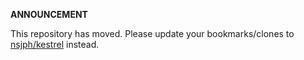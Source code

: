 **ANNOUNCEMENT**

This repository has moved. Please update your bookmarks/clones to [nsjph/kestrel](https://github.com/nsjph/kestrel) instead.